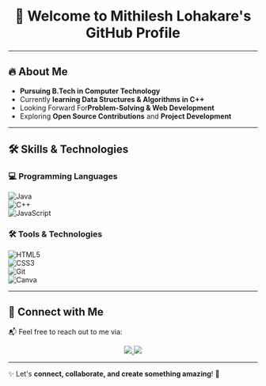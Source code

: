 <h1 align="center">👋 Welcome to Mithilesh Lohakare's GitHub Profile</h1>

---

## 🔥 About Me  

-  **Pursuing B.Tech in Computer Technology**   
-  Currently **learning Data Structures & Algorithms in C++**  
-  Looking Forward For**Problem-Solving & Web Development**  
- Exploring **Open Source Contributions** and **Project Development**  


---

## 🛠️ Skills & Technologies  

### 💻 Programming Languages  
![Java](https://img.shields.io/badge/Java-ED8B00?style=for-the-badge&logo=java&logoColor=white)  
![C++](https://img.shields.io/badge/C%2B%2B-00599C?style=for-the-badge&logo=c%2B%2B&logoColor=white)  
![JavaScript](https://img.shields.io/badge/JavaScript-F7DF1E?style=for-the-badge&logo=javascript&logoColor=black)  

### 🛠️ Tools & Technologies  
![HTML5](https://img.shields.io/badge/HTML5-E34F26?style=for-the-badge&logo=html5&logoColor=white)  
![CSS3](https://img.shields.io/badge/CSS3-1572B6?style=for-the-badge&logo=css3&logoColor=white)  
![Git](https://img.shields.io/badge/Git-F05032?style=for-the-badge&logo=git&logoColor=white)  
![Canva](https://img.shields.io/badge/Canva-00C4CC?style=for-the-badge&logo=canva&logoColor=white)  

---


## 🤝 Connect with Me  

📬 Feel free to reach out to me via:  

<p align="center">
  <a href="https://www.linkedin.com/in/mithileshlohakare" target="_blank">
    <img src="https://img.shields.io/badge/LinkedIn-0077B5?style=for-the-badge&logo=linkedin&logoColor=white" />
  </a>
  <a href="mailto:mithileshlohakare2@gmail.com">
    <img src="https://img.shields.io/badge/Gmail-D14836?style=for-the-badge&logo=gmail&logoColor=white" />
  </a>
</p>

---

✨ Let's **connect, collaborate, and create something amazing**! 🚀  
